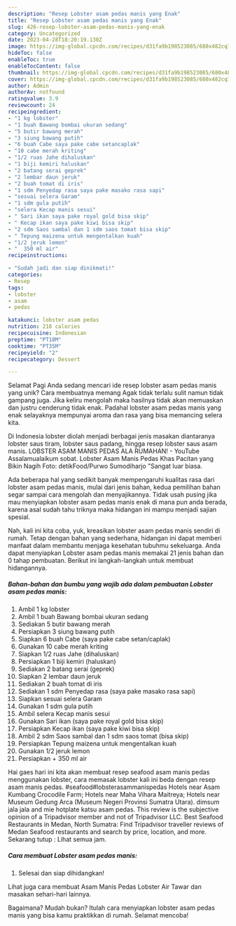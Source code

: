 ```yaml
---
description: "Resep Lobster asam pedas manis yang Enak"
title: "Resep Lobster asam pedas manis yang Enak"
slug: 426-resep-lobster-asam-pedas-manis-yang-enak
category: Uncategorized
date: 2023-04-28T18:20:19.130Z
image: https://img-global.cpcdn.com/recipes/d31fa9b198523085/680x482cq70/lobster-asam-pedas-manis-foto-resep-utama.jpg
hideToc: false
enableToc: true
enableTocContent: false
thumbnail: https://img-global.cpcdn.com/recipes/d31fa9b198523085/680x482cq70/lobster-asam-pedas-manis-foto-resep-utama.jpg
cover: https://img-global.cpcdn.com/recipes/d31fa9b198523085/680x482cq70/lobster-asam-pedas-manis-foto-resep-utama.jpg
author: Admin
authorAv: notfound
ratingvalue: 3.9
reviewcount: 24
recipeingredient:
- "1 kg lobster"
- "1 buah Bawang bombai ukuran sedang"
- "5 butir bawang merah"
- "3 siung bawang putih"
- "6 buah Cabe saya pake cabe setancaplak"
- "10 cabe merah kriting"
- "1/2 ruas Jahe dihaluskan"
- "1 biji kemiri haluskan"
- "2 batang serai geprek"
- "2 lembar daun jeruk"
- "2 buah tomat di iris"
- "1 sdm Penyedap rasa saya pake masako rasa sapi"
- "sesuai selera Garam"
- "1 sdm gula putih"
- "selera Kecap manis sesui"
- " Sari ikan saya pake royal gold bisa skip"
- " Kecap ikan saya pake kiwi bisa skip"
- "2 sdm Saos sambal dan 1 sdm saos tomat bisa skip"
- " Tepung maizena untuk mengentalkan kuah"
- "1/2 jeruk lemon"
- "  350 ml air"
recipeinstructions:

- "Sudah jadi dan siap dinikmati!"
categories:
- Resep
tags:
- lobster
- asam
- pedas

katakunci: lobster asam pedas 
nutrition: 218 calories
recipecuisine: Indonesian
preptime: "PT18M"
cooktime: "PT35M"
recipeyield: "2"
recipecategory: Dessert

---
```



Selamat Pagi Anda sedang mencari ide resep lobster asam pedas manis yang unik? Cara membuatnya memang Agak tidak terlalu sulit namun tidak gampang juga. Jika keliru mengolah maka hasilnya tidak akan memuaskan dan justru cenderung tidak enak. Padahal lobster asam pedas manis yang enak selayaknya mempunyai aroma dan rasa yang bisa memancing selera kita.


Di Indonesia lobster diolah menjadi berbagai jenis masakan diantaranya lobster saus tiram, lobster saus padang, hingga resep lobster saus asam manis. LOBSTER ASAM MANIS PEDAS ALA RUMAHAN! - YouTube Assalamualaikum sobat. Lobster Asam Manis Pedas Khas Pacitan yang Bikin Nagih Foto: detikFood/Purwo Sumodiharjo &#34;Sangat luar biasa.

Ada beberapa hal yang sedikit banyak mempengaruhi kualitas rasa dari lobster asam pedas manis, mulai dari jenis bahan, kedua pemilihan bahan segar sampai cara mengolah dan menyajikannya. Tidak usah pusing jika mau menyiapkan lobster asam pedas manis enak di mana pun anda berada, karena asal sudah tahu triknya maka hidangan ini mampu menjadi sajian spesial.


Nah, kali ini kita coba, yuk, kreasikan lobster asam pedas manis sendiri di rumah. Tetap dengan bahan yang sederhana, hidangan ini dapat memberi manfaat dalam membantu menjaga kesehatan tubuhmu sekeluarga. Anda dapat menyiapkan Lobster asam pedas manis memakai 21 jenis bahan dan 0 tahap pembuatan. Berikut ini langkah-langkah untuk membuat hidangannya.

<!--inarticleads1-->

##### Bahan-bahan dan bumbu yang wajib ada dalam pembuatan Lobster asam pedas manis:

1. Ambil 1 kg lobster
1. Ambil 1 buah Bawang bombai ukuran sedang
1. Sediakan 5 butir bawang merah
1. Persiapkan 3 siung bawang putih
1. Siapkan 6 buah Cabe (saya pake cabe setan/caplak)
1. Gunakan 10 cabe merah kriting
1. Siapkan 1/2 ruas Jahe (dihaluskan)
1. Persiapkan 1 biji kemiri (haluskan)
1. Sediakan 2 batang serai (geprek)
1. Siapkan 2 lembar daun jeruk
1. Sediakan 2 buah tomat di iris
1. Sediakan 1 sdm Penyedap rasa (saya pake masako rasa sapi)
1. Siapkan sesuai selera Garam
1. Gunakan 1 sdm gula putih
1. Ambil selera Kecap manis sesui
1. Gunakan  Sari ikan (saya pake royal gold bisa skip)
1. Persiapkan  Kecap ikan (saya pake kiwi bisa skip)
1. Ambil 2 sdm Saos sambal dan 1 sdm saos tomat (bisa skip)
1. Persiapkan  Tepung maizena untuk mengentalkan kuah
1. Gunakan 1/2 jeruk lemon
1. Persiapkan  + 350 ml air


Hai gaes hari ini kita akan membuat resep seafood asam manis pedas menggunakan lobster, cara memasak lobster kali ini beda dengan resep asam manis pedas. #seafood#lobsterasammanispedas Hotels near Asam Kumbang Crocodile Farm; Hotels near Maha Vihara Maitreya; Hotels near Museum Gedung Arca (Museum Negeri Provinsi Sumatra Utara). dimsum jala jala and mie hotplate katsu asam pedas. This review is the subjective opinion of a Tripadvisor member and not of Tripadvisor LLC. Best Seafood Restaurants in Medan, North Sumatra: Find Tripadvisor traveller reviews of Medan Seafood restaurants and search by price, location, and more. Sekarang tutup : Lihat semua jam. 

<!--inarticleads2-->

##### Cara membuat Lobster asam pedas manis:


1. Selesai dan siap dihidangkan!

Lihat juga cara membuat Asam Manis Pedas Lobster Air Tawar dan masakan sehari-hari lainnya. 

Bagaimana? Mudah bukan? Itulah cara menyiapkan lobster asam pedas manis yang bisa kamu praktikkan di rumah. Selamat mencoba!
